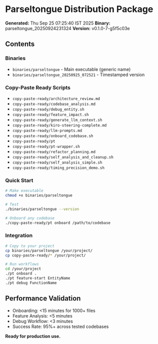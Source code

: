 # Parseltongue Distribution Package

**Generated:** Thu Sep 25 07:25:40 IST 2025
**Binary:** parseltongue_20250924231324
**Version:** v0.1.0-7-g5f5c03e

## Contents

### Binaries
- `binaries/parseltongue` - Main executable (generic name)
- `binaries/parseltongue_20250925_072521` - Timestamped version

### Copy-Paste Ready Scripts
- `copy-paste-ready/architecture_review.md`
- `copy-paste-ready/codebase_analysis.md`
- `copy-paste-ready/debug_entity.sh`
- `copy-paste-ready/feature_impact.sh`
- `copy-paste-ready/generate_llm_context.sh`
- `copy-paste-ready/kiro-steering-complete.md`
- `copy-paste-ready/llm-prompts.md`
- `copy-paste-ready/onboard_codebase.sh`
- `copy-paste-ready/pt`
- `copy-paste-ready/pt-wrapper.sh`
- `copy-paste-ready/refactor_planning.md`
- `copy-paste-ready/self_analysis_and_cleanup.sh`
- `copy-paste-ready/self_analysis_simple.sh`
- `copy-paste-ready/timing_precision_demo.sh`

### Quick Start
```bash
# Make executable
chmod +x binaries/parseltongue

# Test
./binaries/parseltongue --version

# Onboard any codebase
./copy-paste-ready/pt onboard /path/to/codebase
```

### Integration
```bash
# Copy to your project
cp binaries/parseltongue /your/project/
cp copy-paste-ready/* /your/project/

# Run workflows
cd /your/project
./pt onboard .
./pt feature-start EntityName
./pt debug FunctionName
```

## Performance Validation
- Onboarding: <15 minutes for 1000+ files
- Feature Analysis: <5 minutes
- Debug Workflow: <3 minutes
- Success Rate: 95%+ across tested codebases

**Ready for production use.**
